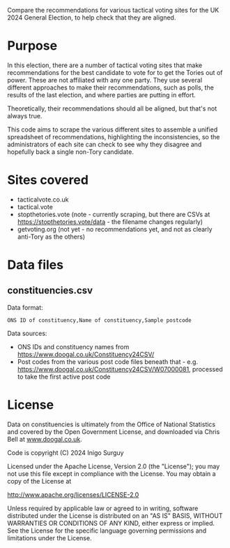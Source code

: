 Compare the recommendations for various tactical voting sites for the UK 2024 General Election, to help check that they are aligned.

# Purpose

In this election, there are a number of tactical voting sites that make recommendations for the best candidate to vote for
to get the Tories out of power. These are not affiliated with any one party. They use several different approaches to make
their recommendations, such as polls, the results of the last election, and where parties are putting in effort.

Theoretically, their recommendations should all be aligned, but that's not always true.

This code aims to scrape the various different sites to assemble a unified spreadsheet of recommendations, highlighting
the inconsistencies, so the administrators of each site can check to see why they disagree and hopefully back a
single non-Tory candidate.

# Sites covered

- tacticalvote.co.uk
- tactical.vote
- stopthetories.vote (note - currently scraping, but there are CSVs at https://stopthetories.vote/data - the filename changes regularly)
- getvoting.org (not yet - no recommendations yet, and not as clearly anti-Tory as the others)

# Data files
## constituencies.csv

Data format: 

    ONS ID of constituency,Name of constituency,Sample postcode

Data sources:
- ONS IDs and constituency names from https://www.doogal.co.uk/Constituency24CSV/
- Post codes from the various post code files beneath that - e.g. https://www.doogal.co.uk/Constituency24CSV/W07000081,
  processed to take the first active post code

# License

Data on constituencies is ultimately from the Office of National Statistics and covered 
by the Open Government License, and downloaded via Chris Bell at www.doogal.co.uk.

Code is copyright (C) 2024 Inigo Surguy

Licensed under the Apache License, Version 2.0 (the "License");
you may not use this file except in compliance with the License.
You may obtain a copy of the License at

   http://www.apache.org/licenses/LICENSE-2.0

Unless required by applicable law or agreed to in writing, software
distributed under the License is distributed on an "AS IS" BASIS,
WITHOUT WARRANTIES OR CONDITIONS OF ANY KIND, either express or implied.
See the License for the specific language governing permissions and
limitations under the License.